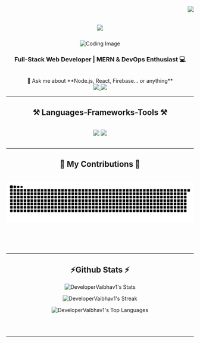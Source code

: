 <img align="right" src="https://visitor-badge.laobi.icu/badge?page_id=salesp07.salesp07" />

<h1 align="center">
    <img src="https://readme-typing-svg.herokuapp.com/?font=Righteous&size=35&center=true&vCenter=true&width=500&height=70&duration=4000&lines=Hi+👋🏻;+I'm+Vaibhav+Sarkar" />
</h1>

<div align="center">
    <img src="https://iili.io/3vdmRx1.gif" alt="Coding Image" width="400" />
</div>

<h3 align="center">Full-Stack Web Developer | MERN & DevOps Enthusiast 💻</h3>

<br/>

<div align="center">
💬 Ask me about **Node.js, React, Firebase... or anything**
 </div>
 
<div align="center"> 
  <a href="mailto:sarkarvaibhav20@gmail.com">
    <img src="https://img.shields.io/badge/Gmail-333333?style=for-the-badge&logo=gmail&logoColor=red" />
  </a>
 <a href="https://linkedin.com/in/vaibhav-sarkar-87181027b" target="_blank">
    <img src="https://img.shields.io/badge/LinkedIn-0077B5?style=for-the-badge&logo=linkedin&logoColor=white" target="_blank" />
  </a>
</div>

 <hr/>
 
<h2 align="center">⚒️ Languages-Frameworks-Tools ⚒️</h2>
<br/>
<div align="center">
    <img src="https://skillicons.dev/icons?i=react,bootstrap,mui,html,css,vscode,github,figma,tailwind,git,r" />
    <img src="https://skillicons.dev/icons?i=nodejs,python,javascript,typescript,express,firebase,mongodb,c,java,nextjs,mysql,flask" /><br>
</div>

<br/>
<hr/>

<div align="center">
  <h2>🐍 My Contributions 🐍</h2>
  <br>
  <img alt="snake eating my contributions" src="https://raw.githubusercontent.com/DeveloperVaibhav1/DeveloperVaibhav1/refs/heads/output/github-snake.svg" />
  
  <br/><br/><br/>
</div>

<hr/>

<h2 align="center">⚡Github Stats ⚡</h2>

<div align="center">

  <img 
    src="https://github-readme-stats.vercel.app/api?username=DeveloperVaibhav1&theme=tokyonight&show_icons=true&hide_border=true&count_private=true" 
    alt="DeveloperVaibhav1's Stats" 
    width="500" />

  <img 
    src="https://github-readme-streak-stats.herokuapp.com/?user=DeveloperVaibhav1&theme=tokyonight&hide_border=true" 
    alt="DeveloperVaibhav1's Streak" 
    width="500" />

  <img 
    src="https://github-readme-stats.vercel.app/api/top-langs/?username=DeveloperVaibhav1&theme=tokyonight&show_icons=true&hide_border=true&layout=compact" 
    alt="DeveloperVaibhav1's Top Languages" 
    width="500" />

</div>




<br><br>
</div>

<hr/>
